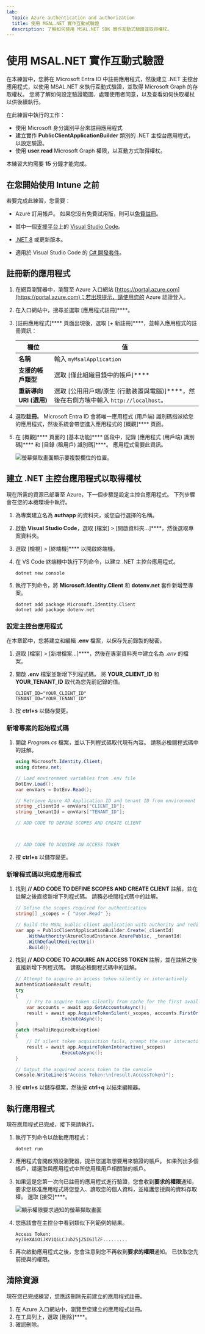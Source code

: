 ```yaml
---
lab:
  topic: Azure authentication and authorization
  title: 使用 MSAL.NET 實作互動式驗證
  description: 了解如何使用 MSAL.NET SDK 實作互動式驗證並取得權杖。
---
```


# 使用 MSAL.NET 實作互動式驗證

在本練習中，您將在 Microsoft Entra ID 中註冊應用程式，然後建立 .NET 主控台應用程式，以使用 MSAL.NET 來執行互動式驗證，並取得 Microsoft Graph 的存取權杖。 您將了解如何設定驗證範圍、處理使用者同意，以及查看如何快取權杖以供後續執行。 

在此練習中執行的工作：

* 使用 Microsoft 身分識別平台來註冊應用程式
* 建立實作 **PublicClientApplicationBuilder** 類別的 .NET 主控台應用程式，以設定驗證。
* 使用 **user.read** Microsoft Graph 權限，以互動方式取得權杖。

本練習大約需要 **15** 分鐘才能完成。

## 在您開始使用 Intune 之前

若要完成此練習，您需要：

* Azure 訂用帳戶。 如果您沒有免費試用版，則可以[免費註冊](https://azure.microsoft.com/)。

* 其中一個[支援平台](https://code.visualstudio.com/docs/supporting/requirements#_platforms)上的 [Visual Studio Code](https://code.visualstudio.com/)。

* [.NET 8](https://dotnet.microsoft.com/en-us/download/dotnet/8.0) 或更新版本。

* 適用於 Visual Studio Code 的 [C# 開發套件](https://marketplace.visualstudio.com/items?itemName=ms-dotnettools.csdevkit)。

## 註冊新的應用程式

1. 在網頁瀏覽器中，瀏覽至 Azure 入口網站 [https://portal.azure.com](https://portal.azure.com)；若出現提示，請使用您的 Azure 認證登入。

1. 在入口網站中，搜尋並選取 [應用程式註冊]****。 

1. [註冊應用程式]**** 頁面出現後，選取 [+ 新註冊]****，並輸入應用程式的註冊資訊：

    | 欄位 | 值 |
    |--|--|
    | **名稱** | 輸入 `myMsalApplication`  |
    | **支援的帳戶類型** | 選取 [僅此組織目錄中的帳戶]**** |
    | **重新導向 URI (選用)** | 選取 [公用用戶端/原生 (行動裝置與電腦)]****，然後在右側方塊中輸入 `http://localhost`。 |

1. 選取**註冊**。 Microsoft Entra ID 會將唯一應用程式 (用戶端) 識別碼指派給您的應用程式，然後系統會帶您進入應用程式的 [概觀]**** 頁面。 

1. 在 [概觀]**** 頁面的 [基本功能]**** 區段中，記錄 [應用程式 (用戶端) 識別碼]**** 和 [目錄 (租用戶) 識別碼]****。 應用程式需要此資訊。

    ![螢幕擷取畫面顯示要複製欄位的位置。](./media/01-app-directory-id-location.png)
 
## 建立 .NET 主控台應用程式以取得權杖

現在所需的資源已部署至 Azure，下一個步驟是設定主控台應用程式。 下列步驟會在您的本機環境中執行。

1. 為專案建立名為 **authapp** 的資料夾，或您自行選擇的名稱。

1. 啟動 **Visual Studio Code**，選取 [檔案] > [開啟資料夾...]****，然後選取專案資料夾。

1. 選取 [檢視] > [終端機]**** 以開啟終端機。

1. 在 VS Code 終端機中執行下列命令，以建立 .NET 主控台應用程式。

    ```
    dotnet new console
    ```

1. 執行下列命令，將 **Microsoft.Identity.Client** 和 **dotenv.net** 套件新增至專案。

    ```
    dotnet add package Microsoft.Identity.Client
    dotnet add package dotenv.net
    ```

### 設定主控台應用程式

在本章節中，您將建立和編輯 **.env** 檔案，以保存先前錄製的秘密。 

1. 選取 [檔案] > [新增檔案...]****，然後在專案資料夾中建立名為 *.env* 的檔案。

1. 開啟 **.env** 檔案並新增下列程式碼。 將 **YOUR_CLIENT_ID** 和 **YOUR_TENANT_ID** 取代為您先前記錄的值。

    ```
    CLIENT_ID="YOUR_CLIENT_ID"
    TENANT_ID="YOUR_TENANT_ID"
    ```

1. 按 **ctrl+s** 以儲存變更。

### 新增專案的起始程式碼

1. 開啟 *Program.cs* 檔案，並以下列程式碼取代現有內容。 請務必檢閱程式碼中的註解。

    ```csharp
    using Microsoft.Identity.Client;
    using dotenv.net;
    
    // Load environment variables from .env file
    DotEnv.Load();
    var envVars = DotEnv.Read();
    
    // Retrieve Azure AD Application ID and tenant ID from environment variables
    string _clientId = envVars["CLIENT_ID"];
    string _tenantId = envVars["TENANT_ID"];
    
    // ADD CODE TO DEFINE SCOPES AND CREATE CLIENT 
    
    
    
    // ADD CODE TO ACQUIRE AN ACCESS TOKEN
    
    
    ```

1. 按 **ctrl+s** 以儲存變更。

### 新增程式碼以完成應用程式

1. 找到 **// ADD CODE TO DEFINE SCOPES AND CREATE CLIENT** 註解，並在註解之後直接新增下列程式碼。 請務必檢閱程式碼中的註解。

    ```csharp
    // Define the scopes required for authentication
    string[] _scopes = { "User.Read" };
    
    // Build the MSAL public client application with authority and redirect URI
    var app = PublicClientApplicationBuilder.Create(_clientId)
        .WithAuthority(AzureCloudInstance.AzurePublic, _tenantId)
        .WithDefaultRedirectUri()
        .Build();
    ```

1. 找到 **// ADD CODE TO ACQUIRE AN ACCESS TOKEN** 註解，並在註解之後直接新增下列程式碼。 請務必檢閱程式碼中的註解。

    ```csharp
    // Attempt to acquire an access token silently or interactively
    AuthenticationResult result;
    try
    {
        // Try to acquire token silently from cache for the first available account
        var accounts = await app.GetAccountsAsync();
        result = await app.AcquireTokenSilent(_scopes, accounts.FirstOrDefault())
                    .ExecuteAsync();
    }
    catch (MsalUiRequiredException)
    {
        // If silent token acquisition fails, prompt the user interactively
        result = await app.AcquireTokenInteractive(_scopes)
                    .ExecuteAsync();
    }
    
    // Output the acquired access token to the console
    Console.WriteLine($"Access Token:\n{result.AccessToken}");
    ```

1. 按 **ctrl+s** 以儲存檔案，然後按 **ctrl+q** 以結束編輯器。

## 執行應用程式

現在應用程式已完成，接下來請執行。 

1. 執行下列命令以啟動應用程式：

    ```
    dotnet run
    ```

1. 應用程式會開啟預設瀏覽器，提示您選取想要用來驗證的帳戶。 如果列出多個帳戶，請選取與應用程式中所使用租用戶相關聯的帳戶。

1. 如果這是您第一次向已註冊的應用程式進行驗證，您會收到**要求的權限**通知，要求您核准應用程式將您登入、讀取您的個人資料，並維護您授與的資料存取權。 選取 [接受]****。

    ![顯示權限要求通知的螢幕擷取畫面](./media/01-granting-permission.png)

1. 您應該會在主控台中看到類似下列範例的結果。

    ```
    Access Token:
    eyJ0eXAiOiJKV1QiLCJub25jZSI6IlZF.........
    ```

1. 再次啟動應用程式之後，您會注意到您不再收到**要求的權限**通知。 已快取您先前授與的權限。

## 清除資源

現在您已完成練習，您應該刪除先前建立的應用程式註冊。

1. 在 Azure 入口網站中，瀏覽至您建立的應用程式註冊。
1. 在工具列上，選取 [刪除]****。
1. 確認刪除。
